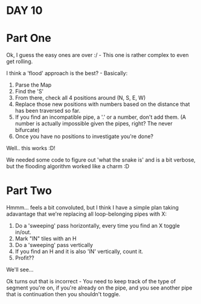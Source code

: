 # DAY 10


# Part One

Ok, I guess the easy ones are over :/ - This one is rather complex to even get rolling.

I think a 'flood' approach is the best? - Basically:
1. Parse the Map
1. Find the 'S'
1. From there, check all 4 positions around (N, S, E, W)
1. Replace those new positions with numbers based on the distance that has been traversed so far.
1. If you find an incompatible pipe, a '.' or a number, don't add them. (A number is actually impossible given the pipes, right? The never bifurcate)
1. Once you have no positions to investigate you're done?

Well.. this works :D!

We needed some code to figure out 'what the snake is' and is a bit verbose, but the flooding algorithm worked like a charm :D

# Part Two

Hmmm... feels a bit convoluted, but I think I have a simple plan taking adavantage that we're replacing all loop-belonging pipes with X:

1. Do a 'sweeping' pass horizontally, every time you find an X toggle in/out.
1. Mark "IN" tiles with an H 
1. Do a 'sweeping' pass vertically
1. If you find an H and it is also 'IN' vertically, count it.
1. Profit??

We'll see...

Ok turns out that is incorrect - You need to keep track of the type of segment you're on, if you're already on the pipe, and you see another pipe that is continuation then you shouldn't toggle.
